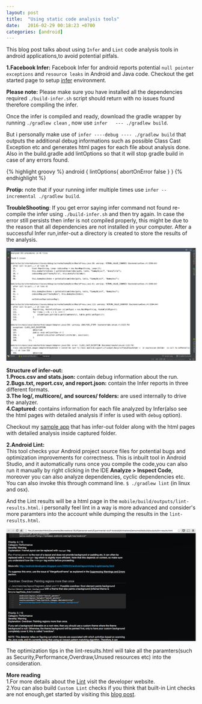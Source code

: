 ```yaml
---
layout: post
title:  "Using static code analysis tools"
date:   2016-02-29 00:18:23 +0700
categories: [android]
---
```


This blog post talks about using `Infer` and `Lint` code analysis tools in android applications,to avoid potential pitfals.

**1.Facebook Infer:**
Facebook Infer for android reports potential  `null pointer exceptions` and `resource leaks` in Android and Java code.
Checkout the get started page to setup [infer](http://fbinfer.com/docs/getting-started.html) environment.

**Please note:**
Please make sure you have installed all the dependencies required  `./build-infer.sh` script should return with no issues found therefore compiling the infer.

Once the infer is compiled and ready, download the gradle wrapper by running  `./gradlew clean` , now use `infer   --- ./gradlew build`.

But i personally make use of  `infer ----debug ---- ./gradlew build` that outputs the additional debug informations such as possible Class Cast Exception etc and generates html pages for each file about analysis done.
Also in the build.gradle add lintOptions so that it will stop gradle build in case of any errors found.

{% highlight groovy %}
android {
	lintOptions{
		abortOnError false
	}
}
{% endhighlight %}

**Protip:**
note that if your running infer multiple times use `infer -- incremental ./gradlew build`.

**TroubleShooting**:
If you get error saying infer command not found re-compile the infer using `./build-infer.sh` and then try again.
In case the error still persists then infer is not compiled properly, this might be due to the reason that all dependencies are not installed in your computer.
After a successful Infer run,infer-out a directory is created to store the results of the analysis.

![ScreenShot](https://raw.githubusercontent.com/NULLPointerGuy/NULLPointerGuy.github.io/master/static/img/_posts/infer.png)

**Structure of infer-out:**<br/>
**1.Procs.csv and stats.json:** contain debug information about the run.<br/>
**2.Bugs.txt, report.csv, and report.json:** contain the Infer reports in three different formats.<br/>
**3.The log/, multicore/, and sources/ folders:** are used internally to drive the analyzer.<br/>
**4.Captured:** contains information for each file analyzed by Infer(also see the html pages with detailed analysis if infer is used with  `debug` option).<br/>

Checkout my [sample app](https://github.com/callmekarthik/Playground-App) that has infer-out folder along with the html pages with detailed analysis inside captured folder.

**2.Android Lint:**<br/>
This tool checks your Android project source files for potential bugs and optimization improvements for correctness.
This is inbuilt tool in Android Studio, and it automatically runs once you compile the code,you can also run it manually by right clicking in the IDE **Analyze > Inspect Code**, moreover you can also analyze dependencies, cyclic dependencies etc.
You can also invoke this through command line.
`$ ./gradlew lint` (in linux and osx).

And the Lint results will be a html page in the  `mobile/build/outputs/lint-results.html`.
i personally feel lint in a way is more advanced and consider's more paramters into the account while dumping the results in the  `lint-results.html`.

![ScreenShot](https://raw.githubusercontent.com/NULLPointerGuy/NULLPointerGuy.github.io/master/static/img/_posts/lint.png)

The optimization tips in the lint-results.html will take all the paramters(such as Security,Performance,Overdraw,Unused resources etc) into the consideration.

**More reading**<br/>
1.For more details about the [Lint](http://developer.android.com/tools/help/lint.html) visit the developer website.<br/>
2.You can also build  `Custom Lint` checks if you think that built-in Lint checks are not enough,get started by visiting this [blog post](https://lab.getbase.com/custom-lint-checks-part-1/).<br/>
